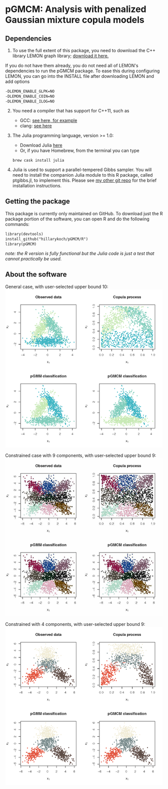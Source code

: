 # pGMCM: Analysis with penalized Gaussian mixture copula models

## Dependencies
1.  To use the full extent of this package, you need to download the C++ library LEMON graph library; [download it here.](https://lemon.cs.elte.hu/trac/lemon/wiki/Downloads)

If you do not have them already, you do not need all of LEMON's dependencies to run the pGMCM package. To ease this during configuring LEMON, you can go into the INSTALL file after downloading LEMON and add options

```
-DLEMON_ENABLE_GLPK=NO
-DLEMON_ENABLE_COIN=NO
-DLEMON_ENABLE_ILOG=NO
```

<!---
LEMON citation:
Balázs Dezső, Alpár Jüttner, Péter Kovács. LEMON – an Open Source C++ Graph Template Library. Electronic Notes in Theoretical Computer Science, 264:23-45, 2011. Proceedings of the Second Workshop on Generative Technologies (WGT) 2010.
-->

2.  You need a compiler that has support for C++11, such as
    *   GCC: [see here, for example](https://www.gnu.org/software/gcc/projects/cxx-status.html#cxx11)
    *   clang: [see here](http://clang.llvm.org/cxx_status.html)
    
3. The Julia programming language, version >= 1.0:
    *   Download Julia [here](https://julialang.org/downloads/)
    *   Or, if you have Homebrew, from the terminal you can type
    ```console
    brew cask install julia
    ```
4. Julia is used to support a parallel-tempered Gibbs sampler. You will need to install the companion Julia module to this R package, called ptgibbs.jl, to implement this. Please see [my other git repo](https://github.com/hillarykoch/ptgibbs.jl) for the brief installation instructions.

## Getting the package
This package is currently only maintained on GitHub. To download just the R package portion of the software, you can open R and do the following commands:

```{r}
library(devtools)
install_github("hillarykoch/pGMCM/R")
library(pGMCM)
```
*note: the R version is fully functional but the Julia code is just a test that cannot practically be used.*

## About the software
<!---
 The GMCM is a copula mixture that generalizes to any dimension. This package implements a general form of the pGMCM as well as a constrained version. It also implements a general and similarly constrained penalized Gaussian mixture model. The penalization allows for selection of the number of clusters, subject to a user-selected upper bound.
-->

General case, with user-selected upper bound 10:
![triangle](triangle.png)

Constrained case with 9 components, with user-selected upper bound 9:
![nine](nine.jpg)

Constrained with 4 components, with user-selected upper bound 9:
![subnine](subnine.png)

